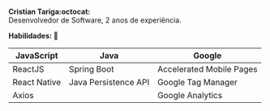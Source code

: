 **Cristian Tariga:octocat:**  
Desenvolvedor de Software, 2 anos de experiência.

**Habilidades: :hammer:**  

|  JavaScript |  Java | Google|
|---|---|---|
| ReactJS  |  Spring Boot | Accelerated Mobile Pages |
|  React Native |  Java Persistence API | Google Tag Manager
|  Axios |  | Google Analytics
